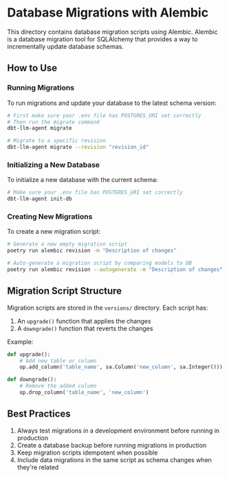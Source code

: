 # Database Migrations with Alembic

This directory contains database migration scripts using Alembic. Alembic is a database migration tool for SQLAlchemy that provides a way to incrementally update database schemas.

## How to Use

### Running Migrations

To run migrations and update your database to the latest schema version:

```bash
# First make sure your .env file has POSTGRES_URI set correctly
# Then run the migrate command
dbt-llm-agent migrate

# Migrate to a specific revision
dbt-llm-agent migrate --revision "revision_id"
```

### Initializing a New Database

To initialize a new database with the current schema:

```bash
# Make sure your .env file has POSTGRES_URI set correctly
dbt-llm-agent init-db
```

### Creating New Migrations

To create a new migration script:

```bash
# Generate a new empty migration script
poetry run alembic revision -m "Description of changes"

# Auto-generate a migration script by comparing models to DB
poetry run alembic revision --autogenerate -m "Description of changes"
```

## Migration Script Structure

Migration scripts are stored in the `versions/` directory. Each script has:

1. An `upgrade()` function that applies the changes
2. A `downgrade()` function that reverts the changes

Example:

```python
def upgrade():
    # Add new table or column
    op.add_column('table_name', sa.Column('new_column', sa.Integer()))

def downgrade():
    # Remove the added column
    op.drop_column('table_name', 'new_column')
```

## Best Practices

1. Always test migrations in a development environment before running in production
2. Create a database backup before running migrations in production
3. Keep migration scripts idempotent when possible
4. Include data migrations in the same script as schema changes when they're related
